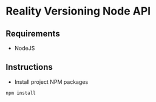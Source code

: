 # Reality Versioning Node API

## Requirements
* NodeJS


## Instructions
* Install project NPM packages

```
npm install
```